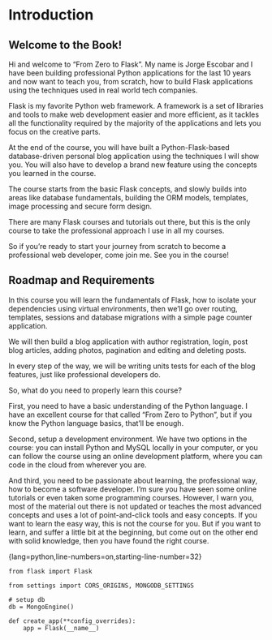 # Introduction

## Welcome to the Book!

Hi and welcome to “From Zero to Flask”. My name is Jorge Escobar and I have been building professional Python applications for the last 10 years and now want to teach you, from scratch, how to build Flask applications using the techniques used in real world tech companies.

Flask is my favorite Python web framework. A framework is a set of libraries and tools to make web development easier and more efficient, as it tackles all the functionality required by the majority of the applications and lets you focus on the creative parts.

At the end of the course, you will have built a Python-Flask-based database-driven personal blog application using the techniques I will show you. You will also have to develop a brand new feature using the concepts you learned in the course.

The course starts from the basic Flask concepts, and slowly builds into areas like database fundamentals, building the ORM models, templates, image processing and secure form design.

There are many Flask courses and tutorials out there, but this is the only course to take the professional approach I use in all my courses.

So if you’re ready to start your journey from scratch to become a professional web developer, come join me. See you in the course!

## Roadmap and Requirements

In this course you will learn the fundamentals of Flask, how to isolate your dependencies using virtual environments, then we’ll go over routing, templates, sessions and database migrations with a simple page counter application.

We will then build a blog application with author registration, login, post blog articles, adding photos, pagination and editing and deleting posts.

In every step of the way, we will be writing units tests for each of the blog features, just like professional developers do.

So, what do you need to properly learn this course?

First, you need to have a basic understanding of the Python language. I have an excellent course for that called “From Zero to Python”, but if you know the Python language basics, that’ll be enough.

Second, setup a development environment. We have two options in the course: you can install Python and MySQL locally in your computer, or you can follow the course using an online development platform, where you can code in the cloud from wherever you are.

And third, you need to be passionate about learning, the professional way, how to become a software developer. I’m sure you have seen some online tutorials or even taken some programming courses. However, I warn you, most of the material out there is not updated or teaches the most advanced concepts and uses a lot of point-and-click tools and easy concepts. If you want to learn the easy way, this is not the course for you. But if you want to learn, and suffer a little bit at the beginning, but come out on the other end with solid knowledge, then you have found the right course.

{lang=python,line-numbers=on,starting-line-number=32}
```
from flask import Flask

from settings import CORS_ORIGINS, MONGODB_SETTINGS

# setup db
db = MongoEngine()

def create_app(**config_overrides):
    app = Flask(__name__)
```
